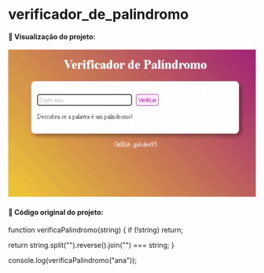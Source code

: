 # verificador_de_palindromo

#### 📌 Visualização do projeto:

<p align="left">
  <img height="300em" src="/variaveis_e_tipos/verificador_palindromo/img/palindromo.gif">
</p>

#### 📌 Código original do projeto:

function verificaPalindromo(string) {
  if (!string) return;

  return string.split("").reverse().join("") === string;
}

console.log(verificaPalindromo("ana"));

